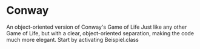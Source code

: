 # Conway
An object-oriented version of Conway's Game of Life
Just like any other Game of Life, but with a clear, object-oriented separation, making the code much more elegant. Start by activating Beispiel.class
